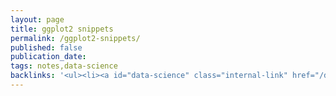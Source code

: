 ```yaml
---
layout: page
title: ggplot2 snippets
permalink: /ggplot2-snippets/
published: false
publication_date: 
tags: notes,data-science
backlinks: '<ul><li><a id="data-science" class="internal-link" href="/data-science/">Pages tagged &#39;data-science&#39;</a></li><li><a id="notes" class="internal-link" href="/notes/">Notes</a></li></ul>'
---
```


